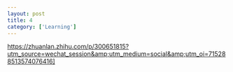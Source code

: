 ```yaml
---
layout: post
title: 4
category: ['Learning']
---
```


https://zhuanlan.zhihu.com/p/300651815?utm_source=wechat_session&amp;utm_medium=social&amp;utm_oi=715288513574076416]


